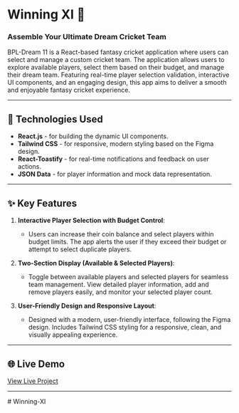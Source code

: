 # Winning XI 🏏

### Assemble Your Ultimate Dream Cricket Team

BPL-Dream 11 is a React-based fantasy cricket application where users can select and manage a custom cricket team. The application allows users to explore available players, select them based on their budget, and manage their dream team. Featuring real-time player selection validation, interactive UI components, and an engaging design, this app aims to deliver a smooth and enjoyable fantasy cricket experience.

---

## 🚀 Technologies Used

- **React.js** - for building the dynamic UI components.
- **Tailwind CSS** - for responsive, modern styling based on the Figma design.
- **React-Toastify** - for real-time notifications and feedback on user actions.
- **JSON Data** - for player information and mock data representation.

---

## ✨ Key Features

1. **Interactive Player Selection with Budget Control**:
   - Users can increase their coin balance and select players within budget limits. The app alerts the user if they exceed their budget or attempt to select duplicate players.

2. **Two-Section Display (Available & Selected Players)**:
   - Toggle between available players and selected players for seamless team management. View detailed player information, add and remove players easily, and monitor your selected player count.

3. **User-Friendly Design and Responsive Layout**:
   - Designed with a modern, user-friendly interface, following the Figma design. Includes Tailwind CSS styling for a responsive, clean, and visually appealing experience.

---


## 🌐 Live Demo

[View Live Project](https://winning-xi.netlify.app/)

---

#   W i n n i n g - X I  
 
